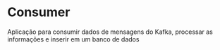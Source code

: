 # Consumer
Aplicação para consumir dados de mensagens do Kafka, processar as informações e inserir em um banco de dados
